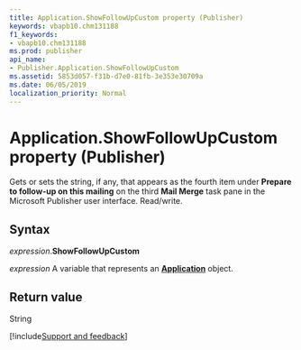 ```yaml
---
title: Application.ShowFollowUpCustom property (Publisher)
keywords: vbapb10.chm131188
f1_keywords:
- vbapb10.chm131188
ms.prod: publisher
api_name:
- Publisher.Application.ShowFollowUpCustom
ms.assetid: 5853d057-f31b-d7e0-81fb-3e353e30709a
ms.date: 06/05/2019
localization_priority: Normal
---
```



# Application.ShowFollowUpCustom property (Publisher)

Gets or sets the string, if any, that appears as the fourth item under **Prepare to follow-up on this mailing** on the third **Mail Merge** task pane in the Microsoft Publisher user interface. Read/write.


## Syntax

_expression_.**ShowFollowUpCustom**

_expression_ A variable that represents an **[Application](Publisher.Application.md)** object.


## Return value

String




[!include[Support and feedback](~/includes/feedback-boilerplate.md)]